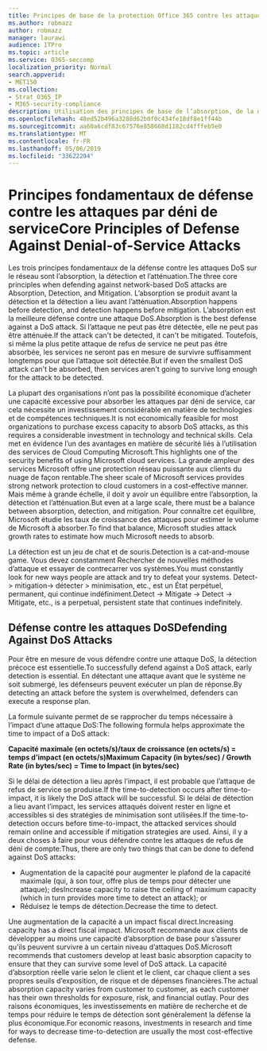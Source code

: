 ```yaml
---
title: Principes de base de la protection Office 365 contre les attaques par déni de service
ms.author: robmazz
author: robmazz
manager: laurawi
audience: ITPro
ms.topic: article
ms.service: O365-seccomp
localization_priority: Normal
search.appverid:
- MET150
ms.collection:
- Strat_O365_IP
- M365-security-compliance
description: Utilisation des principes de base de l’absorption, de la détection et de l’atténuation dans sa défense contre les attaques par déni de service (DoS).
ms.openlocfilehash: 48ed52b496a3288d62b0f0c434fe18df8e1ff44b
ms.sourcegitcommit: aa60a6cdf83c67576e858668d1182cd4fffeb5e0
ms.translationtype: MT
ms.contentlocale: fr-FR
ms.lasthandoff: 05/06/2019
ms.locfileid: "33622294"
---
```

# <a name="core-principles-of-defense-against-denial-of-service-attacks"></a><span data-ttu-id="92275-103">Principes fondamentaux de défense contre les attaques par déni de service</span><span class="sxs-lookup"><span data-stu-id="92275-103">Core Principles of Defense Against Denial-of-Service Attacks</span></span>

<span data-ttu-id="92275-104">Les trois principes fondamentaux de la défense contre les attaques DoS sur le réseau sont l’absorption, la détection et l’atténuation.</span><span class="sxs-lookup"><span data-stu-id="92275-104">The three core principles when defending against network-based DoS attacks are Absorption, Detection, and Mitigation.</span></span> <span data-ttu-id="92275-105">L’absorption se produit avant la détection et la détection a lieu avant l’atténuation.</span><span class="sxs-lookup"><span data-stu-id="92275-105">Absorption happens before detection, and detection happens before mitigation.</span></span> <span data-ttu-id="92275-106">L’absorption est la meilleure défense contre une attaque DoS.</span><span class="sxs-lookup"><span data-stu-id="92275-106">Absorption is the best defense against a DoS attack.</span></span> <span data-ttu-id="92275-107">Si l’attaque ne peut pas être détectée, elle ne peut pas être atténuée.</span><span class="sxs-lookup"><span data-stu-id="92275-107">If the attack can't be detected, it can't be mitigated.</span></span> <span data-ttu-id="92275-108">Toutefois, si même la plus petite attaque de refus de service ne peut pas être absorbée, les services ne seront pas en mesure de survivre suffisamment longtemps pour que l’attaque soit détectée.</span><span class="sxs-lookup"><span data-stu-id="92275-108">But if even the smallest DoS attack can't be absorbed, then services aren't going to survive long enough for the attack to be detected.</span></span>

<span data-ttu-id="92275-109">La plupart des organisations n’ont pas la possibilité économique d’acheter une capacité excessive pour absorber les attaques par déni de service, car cela nécessite un investissement considérable en matière de technologies et de compétences techniques.</span><span class="sxs-lookup"><span data-stu-id="92275-109">It is not economically feasible for most organizations to purchase excess capacity to absorb DoS attacks, as this requires a considerable investment in technology and technical skills.</span></span> <span data-ttu-id="92275-110">Cela met en évidence l’un des avantages en matière de sécurité liés à l’utilisation des services de Cloud Computing Microsoft.</span><span class="sxs-lookup"><span data-stu-id="92275-110">This highlights one of the security benefits of using Microsoft cloud services.</span></span> <span data-ttu-id="92275-111">La grande ampleur des services Microsoft offre une protection réseau puissante aux clients du nuage de façon rentable.</span><span class="sxs-lookup"><span data-stu-id="92275-111">The sheer scale of Microsoft services provides strong network protection to cloud customers in a cost-effective manner.</span></span> <span data-ttu-id="92275-112">Mais même à grande échelle, il doit y avoir un équilibre entre l’absorption, la détection et l’atténuation.</span><span class="sxs-lookup"><span data-stu-id="92275-112">But even at a large scale, there must be a balance between absorption, detection, and mitigation.</span></span> <span data-ttu-id="92275-113">Pour connaître cet équilibre, Microsoft étudie les taux de croissance des attaques pour estimer le volume de Microsoft à absorber.</span><span class="sxs-lookup"><span data-stu-id="92275-113">To find that balance, Microsoft studies attack growth rates to estimate how much Microsoft needs to absorb.</span></span>

<span data-ttu-id="92275-114">La détection est un jeu de chat et de souris.</span><span class="sxs-lookup"><span data-stu-id="92275-114">Detection is a cat-and-mouse game.</span></span> <span data-ttu-id="92275-115">Vous devez constamment Rechercher de nouvelles méthodes d’attaque et essayer de contrecarrer vos systèmes.</span><span class="sxs-lookup"><span data-stu-id="92275-115">You must constantly look for new ways people are attack and try to defeat your systems.</span></span> <span data-ttu-id="92275-116">Detect-> mitigation-> détecter > minimisation, etc., est un État perpétuel, permanent, qui continue indéfiniment.</span><span class="sxs-lookup"><span data-stu-id="92275-116">Detect -> Mitigate -> Detect -> Mitigate, etc., is a perpetual, persistent state that continues indefinitely.</span></span>

## <a name="defending-against-dos-attacks"></a><span data-ttu-id="92275-117">Défense contre les attaques DoS</span><span class="sxs-lookup"><span data-stu-id="92275-117">Defending Against DoS Attacks</span></span>

<span data-ttu-id="92275-118">Pour être en mesure de vous défendre contre une attaque DoS, la détection précoce est essentielle.</span><span class="sxs-lookup"><span data-stu-id="92275-118">To successfully defend against a DoS attack, early detection is essential.</span></span> <span data-ttu-id="92275-119">En détectant une attaque avant que le système ne soit submergé, les défenseurs peuvent exécuter un plan de réponse.</span><span class="sxs-lookup"><span data-stu-id="92275-119">By detecting an attack before the system is overwhelmed, defenders can execute a response plan.</span></span>

<span data-ttu-id="92275-120">La formule suivante permet de se rapprocher du temps nécessaire à l’impact d’une attaque DoS:</span><span class="sxs-lookup"><span data-stu-id="92275-120">The following formula helps approximate the time to impact of a DoS attack:</span></span>

   <span data-ttu-id="92275-121">**Capacité maximale (en octets/s)/taux de croissance (en octets/s) = temps d’impact (en octets/s)**</span><span class="sxs-lookup"><span data-stu-id="92275-121">**Maximum Capacity (in bytes/sec) / Growth Rate (in bytes/sec) = Time to Impact (in bytes/sec)**</span></span>

<span data-ttu-id="92275-122">Si le délai de détection a lieu après l’impact, il est probable que l’attaque de refus de service se produise.</span><span class="sxs-lookup"><span data-stu-id="92275-122">If the time-to-detection occurs after time-to-impact, it is likely the DoS attack will be successful.</span></span> <span data-ttu-id="92275-123">Si le délai de détection a lieu avant l’impact, les services attaqués doivent rester en ligne et accessibles si des stratégies de minimisation sont utilisées.</span><span class="sxs-lookup"><span data-stu-id="92275-123">If the time-to-detection occurs before time-to-impact, the attacked services should remain online and accessible if mitigation strategies are used.</span></span> <span data-ttu-id="92275-124">Ainsi, il y a deux choses à faire pour vous défendre contre les attaques de refus de déni de compte:</span><span class="sxs-lookup"><span data-stu-id="92275-124">Thus, there are only two things that can be done to defend against DoS attacks:</span></span>

- <span data-ttu-id="92275-125">Augmentation de la capacité pour augmenter le plafond de la capacité maximale (qui, à son tour, offre plus de temps pour détecter une attaque); des</span><span class="sxs-lookup"><span data-stu-id="92275-125">Increase capacity to raise the ceiling of maximum capacity (which in turn provides more time to detect an attack); or</span></span>
- <span data-ttu-id="92275-126">Réduisez le temps de détection.</span><span class="sxs-lookup"><span data-stu-id="92275-126">Decrease the time to detect.</span></span>

<span data-ttu-id="92275-127">Une augmentation de la capacité a un impact fiscal direct.</span><span class="sxs-lookup"><span data-stu-id="92275-127">Increasing capacity has a direct fiscal impact.</span></span> <span data-ttu-id="92275-128">Microsoft recommande aux clients de développer au moins une capacité d’absorption de base pour s’assurer qu’ils peuvent survivre à un certain niveau d’attaques DoS.</span><span class="sxs-lookup"><span data-stu-id="92275-128">Microsoft recommends that customers develop at least basic absorption capacity to ensure that they can survive some level of DoS attack.</span></span> <span data-ttu-id="92275-129">La capacité d’absorption réelle varie selon le client et le client, car chaque client a ses propres seuils d’exposition, de risque et de dépenses financières.</span><span class="sxs-lookup"><span data-stu-id="92275-129">The actual absorption capacity varies from customer to customer, as each customer has their own thresholds for exposure, risk, and financial outlay.</span></span> <span data-ttu-id="92275-130">Pour des raisons économiques, les investissements en matière de recherche et de temps pour réduire le temps de détection sont généralement la défense la plus économique.</span><span class="sxs-lookup"><span data-stu-id="92275-130">For economic reasons, investments in research and time for ways to decrease time-to-detection are usually the most cost-effective defense.</span></span>
